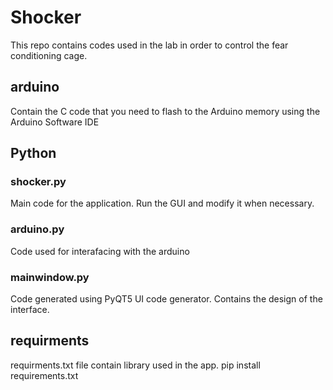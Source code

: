 # Shocker

This repo contains codes used in the lab in order to control the fear conditioning cage.

## arduino
Contain the C code that you need to flash to the Arduino memory using the Arduino Software IDE

## Python
### shocker.py
Main code for the application. Run the GUI and modify it when necessary.
### arduino.py
Code used for interafacing with the arduino
### mainwindow.py
Code generated using PyQT5 UI code generator. Contains the design of the interface.
## requirments
requirments.txt file contain library used in the app. 
pip install requirements.txt 
